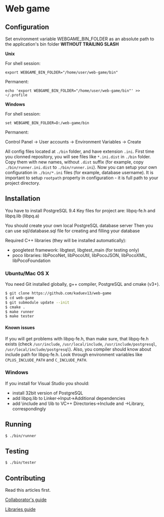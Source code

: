# Web game

## Configuration

Set environment variable WEBGAME_BIN_FOLDER as an absolute path to the application's bin folder **WITHOUT TRAILING SLASH**

**Unix**

For shell session:

`export WEBGAME_BIN_FOLDER="/home/user/web-game/bin"`

Permanent:

`echo 'export WEBGAME_BIN_FOLDER="/home/user/web-game/bin"' >> ~/.profile`

**Windows**

For shell session:

`set WEBGAME_BIN_FOLDER=D:/web-game/bin`

Permanent:

Control Panel -> User accounts -> Environment Variables -> Create

All config files located at `./bin` folder, and have extension `.ini`. First time you clonned repository,
 you will see files like `*.ini.dist` in `./bin` folder. Copy them with new names, without `.dist` suffix
 (for example, copy `./bin/runner.ini.dist` to `./bin/runner.ini`). Now you can setup your own configuration
 in `./bin/*.ini` files (for example, database username).
 It is important to setup `rootpath` property in configuration - it is full path to your project directory.

## Installation

You have to install PostgreSQL 9.4
Key files for project are: libpq-fe.h and libpq.lib (libpq.a)

You should create your own local PostgreSQL database server
Then you can use sql/database.sql file for creating and filling your database

Required C++ libraries (they will be installed automatically):

- googletest framework: libgtest, libgtest_main (for testing only)
- poco libraries: libPocoNet, libPocoUtil, libPocoJSON, libPocoXML, libPocoFoundation

### Ubuntu/Mac OS X

You need Git installed globally, g++ compiler, PostgreSQL and cmake (v3+).

```sh
$ git clone https://github.com/kaduev13/web-game
$ cd web-game
$ git submodule update --init
$ cmake .
$ make runner
$ make tester
```

#### Known issues

If you will get problems with libpq-fe.h, than make sure, that libpq-fe.h exists (check `/usr/include`, `/usr/local/include`, `/usr/include/postgresql`, `/usr/local/include/postgresql`).
Also, you compiler should know about include path for libpq-fe.h. Look through environment variables like
`CPLUS_INCLUDE_PATH` and `C_INCLUDE_PATH`.

### Windows

If you install for Visual Studio you should:
- install 32bit version of PostgreSQL
- add libpq.lib to Linker->Input->Additional dependencies
- add <pgsql install path>\include and \lib to VC++ Directories->Include and ->Library, correspondingly

## Running

```sh
$ ./bin/runner
```

## Testing

```sh
$ ./bin/tester
```

## Contributing

Read this articles first.

[Collaborator's guide](https://github.com/kaduev13/web-game/wiki/Collaborator's-guide)

[Libraries guide](doc/LibrariesGuide.md)


